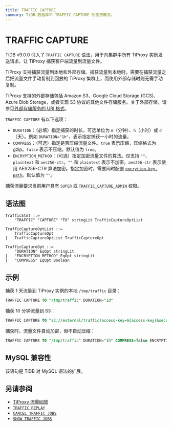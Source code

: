 ```yaml
---
title: TRAFFIC CAPTURE
summary: TiDB 数据库中 TRAFFIC CAPTURE 的使用概况。
---
```


# TRAFFIC CAPTURE

TiDB v9.0.0 引入了 `TRAFFIC CAPTURE` 语法，用于向集群中所有 TiProxy 实例发送请求，让 TiProxy 捕获客户端流量到流量文件。

TiProxy 支持捕获流量到本地和外部存储。捕获流量到本地时，需要在捕获流量之后把流量文件手动复制到回放的 TiProxy 集群上，而使用外部存储时则无需手动复制。

TiProxy 支持的外部存储包括 Amazon S3、Google Cloud Storage (GCS)、Azure Blob Storage，或者实现 S3 协议的其他文件存储服务。关于外部存储，请参见[外部存储服务的 URI 格式](/external-storage-uri.md)。

`TRAFFIC CAPTURE` 有以下选项：

- `DURATION`：（必填）指定捕获的时长。可选单位为 `m`（分钟）、`h`（小时）或 `d`（天）。例如 `DURATION="1h"`，表示指定捕获一小时的流量。
- `COMPRESS`：（可选）指定是否压缩流量文件。`true` 表示压缩，压缩格式为 gzip。`false` 表示不压缩。默认值为 `true`。
- `ENCRYPTION_METHOD`：（可选）指定加密流量文件的算法。仅支持 `""`、`plaintext` 和 `aes256-ctr`。`""` 和 `plaintext` 表示不加密，`aes256-ctr` 表示使用 AES256-CTR 算法加密。指定加密时，需要同时配置 [`encrytion-key-path`](/tiproxy/tiproxy-configuration.md#encryption-key-path)。默认值为 `""`。

捕获流量要求当前用户具有 `SUPER` 或 [`TRAFFIC_CAPTURE_ADMIN`](/privilege-management.md#动态权限) 权限。

## 语法图

```ebnf+diagram
TrafficStmt ::=
    "TRAFFIC" "CAPTURE" "TO" stringLit TrafficCaptureOptList

TrafficCaptureOptList ::=
    TrafficCaptureOpt
|   TrafficCaptureOptList TrafficCaptureOpt

TrafficCaptureOpt ::=
    "DURATION" EqOpt stringLit
|   "ENCRYPTION_METHOD" EqOpt stringLit
|   "COMPRESS" EqOpt Boolean
```

## 示例

捕获 1 天流量到 TiProxy 实例的本地 `/tmp/traffic` 目录：

```sql
TRAFFIC CAPTURE TO "/tmp/traffic" DURATION="1d"
```

捕获 10 分钟流量到 S3：

```sql
TRAFFIC CAPTURE TO "s3://external/traffic?access-key=${access-key}&secret-access-key=${secret-access-key}" DURATION="10m"
```

捕获时，流量文件自动加密，但不自动压缩：

```sql
TRAFFIC CAPTURE TO "/tmp/traffic" DURATION="1h" COMPRESS=false ENCRYPTION_METHOD="aes256-ctr"
```

## MySQL 兼容性

该语句是 TiDB 对 MySQL 语法的扩展。

## 另请参阅

* [TiProxy 流量回放](/tiproxy/tiproxy-traffic-replay.md)
* [`TRAFFIC REPLAY`](/sql-statements/sql-statement-traffic-replay.md)
* [`CANCEL TRAFFIC JOBS`](/sql-statements/sql-statement-cancel-traffic-jobs.md)
* [`SHOW TRAFFIC JOBS`](/sql-statements/sql-statement-show-traffic-jobs.md)
